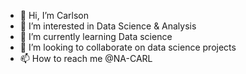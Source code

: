 - 👋 Hi, I’m Carlson
- 👀 I’m interested in Data Science & Analysis
- 🌱 I’m currently learning Data science
- 💞️ I’m looking to collaborate on data science projects
- 📫 How to reach me @NA-CARL

<!---
NA-CARL/NA-CARL is a ✨ special ✨ repository because its `README.md` (this file) appears on your GitHub profile.
You can click the Preview link to take a look at your changes.
--->
